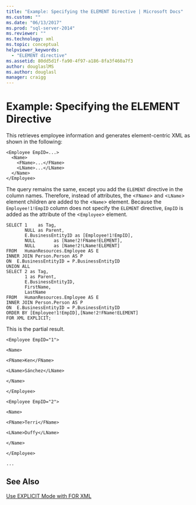 ```yaml
---
title: "Example: Specifying the ELEMENT Directive | Microsoft Docs"
ms.custom: ""
ms.date: "06/13/2017"
ms.prod: "sql-server-2014"
ms.reviewer: ""
ms.technology: xml
ms.topic: conceptual
helpviewer_keywords: 
  - "ELEMENT directive"
ms.assetid: 80dd5d1f-fa90-4f97-a186-8fa3f460a7f3
author: douglaslMS
ms.author: douglasl
manager: craigg
---
```

# Example: Specifying the ELEMENT Directive
  This retrieves employee information and generates element-centric XML as shown in the following:  
  
```  
<Employee EmpID=...>  
  <Name>  
    <FName>...</FName>  
    <LName>...</LName>  
  </Name>  
</Employee>  
```  
  
 The query remains the same, except you add the `ELEMENT` directive in the column names. Therefore, instead of attributes, the <`FName`> and <`LName`> element children are added to the <`Name`> element. Because the `Employee!1!EmpID` column does not specify the `ELEMENT` directive, `EmpID` is added as the attribute of the <`Employee`> element.  
  
```  
SELECT 1    as Tag,  
       NULL as Parent,  
       E.BusinessEntityID as [Employee!1!EmpID],  
       NULL       as [Name!2!FName!ELEMENT],  
       NULL       as [Name!2!LName!ELEMENT]  
FROM   HumanResources.Employee AS E  
INNER JOIN Person.Person AS P  
ON  E.BusinessEntityID = P.BusinessEntityID  
UNION ALL  
SELECT 2 as Tag,  
       1 as Parent,  
       E.BusinessEntityID,  
       FirstName,   
       LastName   
FROM   HumanResources.Employee AS E  
INNER JOIN Person.Person AS P  
ON  E.BusinessEntityID = P.BusinessEntityID  
ORDER BY [Employee!1!EmpID],[Name!2!FName!ELEMENT]  
FOR XML EXPLICIT;  
```  
  
 This is the partial result.  
  
 `<Employee EmpID="1">`  
  
 `<Name>`  
  
 `<FName>Ken</FName>`  
  
 `<LName>Sánchez</LName>`  
  
 `</Name>`  
  
 `</Employee>`  
  
 `<Employee EmpID="2">`  
  
 `<Name>`  
  
 `<FName>Terri</FName>`  
  
 `<LName>Duffy</LName>`  
  
 `</Name>`  
  
 `</Employee>`  
  
 `...`  
  
## See Also  
 [Use EXPLICIT Mode with FOR XML](use-explicit-mode-with-for-xml.md)  
  
  
